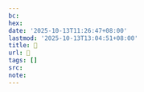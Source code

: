```yaml
---
bc:
hex:
date: '2025-10-13T11:26:47+08:00'
lastmod: '2025-10-13T13:04:51+08:00'
title: 󰓖
url: 󰓖
tags: []
src:
note:
---
```

